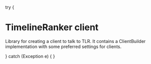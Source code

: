 try {
# TimelineRanker client

Library for creating a client to talk to TLR. It contains a ClientBuilder implementation
with some preferred settings for clients.

} catch (Exception e) {
}
